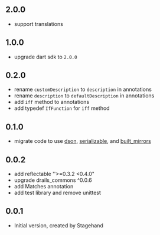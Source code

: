 ## 2.0.0

- support translations

## 1.0.0

- upgrade dart sdk to `2.0.0`

## 0.2.0

* rename `customDescription` to `description` in annotations
* rename `description` to `defaultDescription` in annotations
* add `iff` method to annotations
* add typedef `IfFunction` for `iff` method

## 0.1.0

* migrate code to use [dson](https://pub.dartlang.org/packages/dson), [serializable](https://pub.dartlang.org/packages/serializable), and [built_mirrors](https://pub.dartlang.org/packages/built_mirrors)


## 0.0.2

* add reflectable ''>=0.3.2 <0.4.0"
* upgrade drails_commons ^0.0.6
* add Matches annotation
* add test library and remove unittest

## 0.0.1

* Initial version, created by Stagehand
